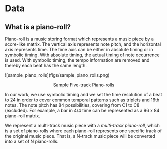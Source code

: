 # Data

## What is a piano-roll?

Piano-roll is a music storing format which represents a music piece by a score-like matrix. The vertical axis represents note pitch, and the horizontal axis represents time. The time axis can be either in absolute timing or in symbolic timing. With absolute timing, the actual timing of note occurrence is used. With symbolic timing, the tempo information are removed and thereby each beat has the same length.

<div class="padded-image">
![sample_piano_rolls](figs/sample_piano_rolls.png)
</div>
<p align="center">Sample Five-track Piano-rolls</p>

In our work, we use symbolic timing and we set the time resolution of a beat to 24 in order to cover common temporal patterns such as triplets and 16th notes. The note pitch has 84 possibilities, covering from C1 to C8 (excluded). For example, a bar in 4/4 time can be represented as a 96 x 84 piano-roll matrix.

We represent a multi-track music piece with a *multi-track piano-roll*, which is a set of piano-rolls where each piano-roll represents one specific track of the original music piece. That is, a N-track music piece will be converted into a set of N piano-rolls.
